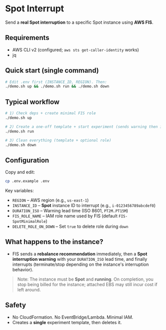 # Spot Interrupt

Send a **real Spot interruption** to a specific Spot instance using **AWS FIS**.

## Requirements
- AWS CLI v2 (configured; `aws sts get-caller-identity` works)
- jq

## Quick start (single command)
```bash
# Edit .env first (INSTANCE_ID, REGION). Then:
./demo.sh up && ./demo.sh run && ./demo.sh down
```

## Typical workflow

```bash
# 1) Check deps + create minimal FIS role
./demo.sh up

# 2) Create a one-off template + start experiment (sends warning then interrupts)
./demo.sh run

# 3) Clean everything (template + optional role)
./demo.sh down
```

## Configuration

Copy and edit:

```bash
cp .env.example .env
```

Key variables:

* `REGION` – AWS region (e.g., `us-east-1`)
* `INSTANCE_ID` – **Spot** instance ID to interrupt (e.g., `i-0123456789abcdef0`)
* `DURATION_ISO` – Warning lead time (ISO 8601, `PT2M`..`PT15M`)
* `FIS_ROLE_NAME` – IAM role name used by FIS (default `FIS-SpotMinimalRole`)
* `DELETE_ROLE_ON_DOWN` – Set `true` to delete role during `down`

## What happens to the instance?

* FIS sends a **rebalance recommendation** immediately, then a **Spot interruption warning** with your `DURATION_ISO` lead time, and finally interrupts (terminate/stop depending on the instance's interruption behavior).

> Note: The instance must be **Spot** and **running**. On completion, you stop being billed for the instance; attached EBS may still incur cost if left around.

## Safety

* No CloudFormation. No EventBridge/Lambda. Minimal IAM.
* Creates a **single** experiment template, then deletes it.
